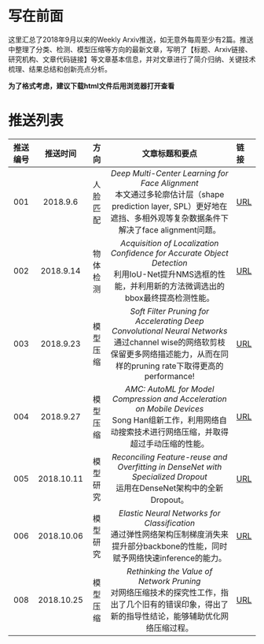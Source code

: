 # 写在前面

这里汇总了2018年9月以来的Weekly Arxiv推送，如无意外每周至少有2篇。推送中整理了分类、检测、模型压缩等方向的最新文章，写明了【标题、Arxiv链接、研究机构、文章代码链接】等文章基本信息，并对文章进行了简介归纳、关键技术梳理、结果总结和创新亮点分析。

__为了格式考虑，建议下载html文件后用浏览器打开查看__

# 推送列表

|推送编号|  推送时间   |    方向   |     文章标题和要点    |     链接     |
|:-----:|:----------:|:--------:|:----------:|:-------------|
|  001  |  2018.9.6  |  人脸匹配 |  _Deep Multi-Center Learning for Face Alignment_ <br>本文通过多轮廓估计层（shape prediction layer, SPL）更好地在遮挡、多相外观等复杂数据条件下解决了face alignment问题。| [URL](https://github.com/luzhilin19951120/paperReadingMails/tree/master/2018/001) |
|  002  |  2018.9.14  | 物体检测 | _Acquisition of Localization Confidence for Accurate Object Detection_ <br>利用IoU-Net提升NMS选框的性能，并利用新的方法微调选出的bbox最终提高检测性能。| [URL](https://github.com/luzhilin19951120/paperReadingMails/tree/master/2018/002) |
|  003  |  2018.9.23  | 模型压缩 | _Soft Filter Pruning for Accelerating Deep Convolutional Neural Networks_ <br>通过channel wise的网络软剪枝保留更多网络描述能力，从而在同样的pruning rate下取得更高的performance!| [URL](https://github.com/luzhilin19951120/paperReadingMails/tree/master/2018/003) |
|  004  |  2018.9.27  | 模型压缩 | _AMC: AutoML for Model Compression and Acceleration on Mobile Devices_ <br>Song Han组新工作，利用网络自动搜索技术进行网络压缩，并取得超过手动压缩的性能。| [URL](https://github.com/luzhilin19951120/paperReadingMails/tree/master/2018/004) |
|  005  |  2018.10.11  | 模型研究 | _Reconciling Feature-reuse and Overfitting in DenseNet with Specialized Dropout_ <br>运用在DenseNet架构中的全新Dropout。| [URL](https://github.com/luzhilin19951120/paperReadingMails/tree/master/2018/005) |
|  006  |  2018.10.06  | 模型研究 | _Elastic Neural Networks for Classification_ <br>通过弹性网络架构压制梯度消失来提升部分backbone的性能，同时赋予网络快速inference的能力。| [URL](https://github.com/luzhilin19951120/paperReadingMails/tree/master/2018/006) |
|  008  |  2018.10.25  | 模型压缩 | _Rethinking the Value of Network Pruning_ <br>对网络压缩技术的探究性工作，指出了几个旧有的错误印象，得出了新的指导性结论，能够辅助优化网络压缩过程。| [URL](https://github.com/luzhilin19951120/paperReadingMails/tree/master/2018/008v) |